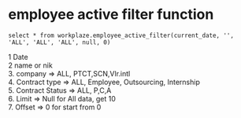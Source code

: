 # employee active filter function 

```
select * from workplaze.employee_active_filter(current_date, '', 'ALL', 'ALL', 'ALL', null, 0)
```
1  Date <br>
2 name or nik <br>
3. company => ALL, PTCT,SCN,Vlr.intl <br>
4. Contract type => ALL, Employee, Outsourcing, Internship <br>
5. Contract Status => ALL, P,C,A <br>
6. Limit => Null for All data, get 10 <br>
7. Offset => 0 for start from 0 
